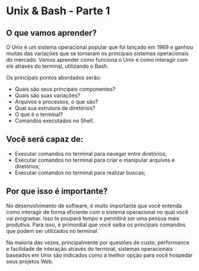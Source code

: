 # Unix & Bash - Parte 1

## O que vamos aprender?

O Unix é um sistema operacional popular que foi lançado em 1969 e ganhou muitas das variações que se tornaram os principais sistemas operacionais do mercado. Vamos aprender como funciona o Unix e como interagir com ele através do terminal, utilizando o Bash.

Os principais pontos abordados serão:

- Quais são seus principais componentes?
- Quais são suas variações?
- Arquivos e processos, o que são?
- Qual sua estrutura de diretórios?
- O que é o terminal?
- Comandos executados no Shell.

## Você será capaz de:

- Executar comandos no terminal para navegar entre diretórios;
- Executar comandos no terminal para criar e manipular arquivos e diretórios;
- Executar comandos no terminal para realizar buscas;

## Por que isso é importante?

No desenvolvimento de software, é muito importante que você entenda como interagir de forma eficiente com o sistema operacional no qual você vai programar. Isso te poupará tempo e permitirá ser uma pessoa mais produtiva. Para isso, é primordial que você saiba os principais comandos que podem ser utilizados no terminal.

Na maioria das vezes, principalmente por questões de custo, performance e facilidade de interação através do terminal, sistemas operacionais baseados em Unix são indicados como a melhor opção para você hospedar seus projetos Web.
